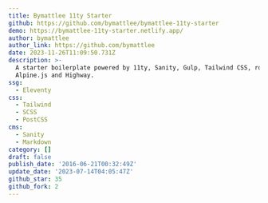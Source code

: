 ```yaml
---
title: Bymattlee 11ty Starter
github: https://github.com/bymattlee/bymattlee-11ty-starter
demo: https://bymattlee-11ty-starter.netlify.app/
author: bymattlee
author_link: https://github.com/bymattlee
date: 2023-11-26T11:09:50.731Z
description: >-
  A starter boilerplate powered by 11ty, Sanity, Gulp, Tailwind CSS, rollup.js,
  Alpine.js and Highway.
ssg:
  - Eleventy
css:
  - Tailwind
  - SCSS
  - PostCSS
cms:
  - Sanity
  - Markdown
category: []
draft: false
publish_date: '2016-06-21T00:32:49Z'
update_date: '2023-07-14T04:05:47Z'
github_star: 35
github_fork: 2
---
```

